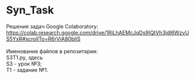 # Syn_Task
Решения задач Google Colaboratory:<br>
https://colab.research.google.com/drive/1RiLhAEMcJqDs9IQtVh3jdl6WzvUS5YxR#scrollTo=R6rViA80bIiS <br>
<br>
Именование файлов в репозитарии:<br>
S3T1.py, здесь<br>
S3 - урок №3;<br>
T1 - задание №1.

